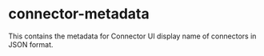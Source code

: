 # connector-metadata
This contains the metadata for Connector UI display name of connectors in JSON format.